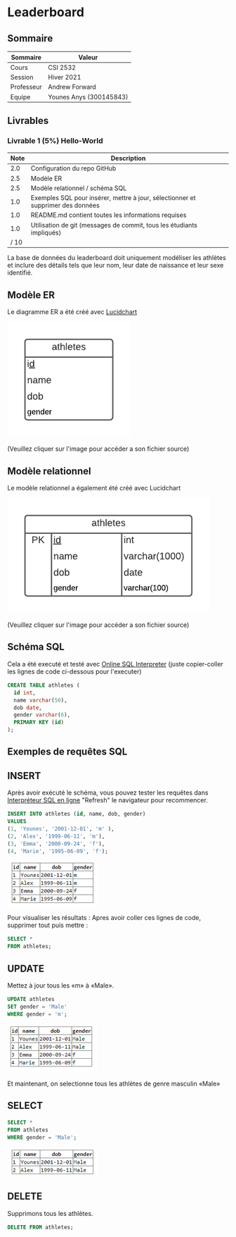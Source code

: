 #  Leaderboard

## Sommaire

| Sommaire | Valeur |
| --- | --- |
| Cours | CSI 2532 |
| Session | Hiver 2021 |
| Professeur | Andrew Forward |
| Equipe | Younes Anys (300145843) |

## Livrables

### Livrable 1 (5%) Hello-World

| Note | Description | 
| --- | --- |
| 2.0 | Configuration du repo GitHub |
| 2.5 | Modèle ER |
| 2.5 | Modèle relationnel / schéma SQL | 
| 1.0 | Exemples SQL pour insérer, mettre à jour, sélectionner et supprimer des données |
| 1.0 | README.md contient toutes les informations requises |
| 1.0 | Utilisation de git (messages de commit, tous les étudiants impliqués) |
| / 10 | |

La base de données du leaderboard doit uniquement modéliser les athlètes et inclure des détails tels que leur
nom, leur date de naissance et leur sexe identifié.

## Modèle ER

Le diagramme ER a été créé avec [Lucidchart](https://www.lucidchart.com/pages/fr)

![Modèle ER](files/modelER.png)

(Veuillez cliquer sur l'image pour accéder a son fichier source)
## Modèle relationnel

Le modèle relationnel a également été créé avec Lucidchart

![Modèle relationnel](files/RelationalModel.png)

(Veuillez cliquer sur l'image pour accéder a son fichier source)

## Schéma SQL

Cela a été executé et testé avec [Online SQL Interpreter](https://www.db-book.com/db7/university-lab-dir/sqljs.html)
(juste copier-coller les lignes de code ci-dessous pour l'executer)

```sql
CREATE TABLE athletes (
  id int,
  name varchar(50),
  dob date,
  gender varchar(6),
  PRIMARY KEY (id)
);
```

## Exemples de requêtes SQL

## INSERT

Après avoir exécuté le schéma, vous pouvez tester les requêtes
dans [Interpréteur SQL en ligne](https://www.db-book.com/db7/university-lab-dir/sqljs.html)
"Refresh" le navigateur pour recommencer.

```sql
INSERT INTO athletes (id, name, dob, gender)
VALUES
(1, 'Younes', '2001-12-01', 'm' ),
(2, 'Alex', '1999-06-11', 'm'),
(3, 'Emma', '2000-09-24', 'f'),
(4, 'Marie', '1995-06-09', 'f');
```
![screen](files/screen1.png)




Pour visualiser les résultats : Apres avoir coller ces lignes de code, supprimer tout puis mettre : 

```sql
SELECT * 
FROM athletes;
```
## UPDATE

Mettez à jour tous les «m» à «Male».

```sql
UPDATE athletes
SET gender = 'Male'
WHERE gender = 'm';
```
![screen2](files/screen2.png)


Et maintenant, on selectionne tous les athlètes de genre masculin «Male»
## SELECT

```sql
SELECT *
FROM athletes
WHERE gender = 'Male';
```

![screen3](files/screen3.png)

## DELETE

Supprimons tous les athlètes.

```sql
DELETE FROM athletes;
```



